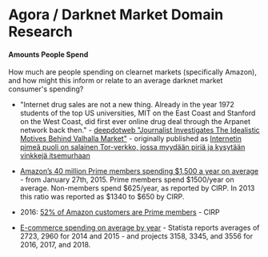# Agora / Darknet Market Domain Research


#### Amounts People Spend

How much are people spending on clearnet markets (specifically Amazon), and how might this inform or relate to an average darknet market consumer's spending?

- "Internet drug sales are not a new thing. Already in the year 1972 students of the top US universities, MIT on the East Coast and Stanford on the West Coast, did first ever online drug deal through the Arpanet network back then." - [deepdotweb "Journalist Investigates The Idealistic Motives Behind Valhalla Market"](https://www.deepdotweb.com/2015/11/29/the-idealistic-motives-behind-valhalla/) - originally published as [Internetin pimeä puoli on salainen Tor-verkko, jossa myydään piriä ja kysytään vinkkejä itsemurhaan](http://www.hs.fi/kuukausiliite/a1446526960209)

- [Amazon’s 40 million Prime members spending $1,500 a year on average](http://www.geekwire.com/2015/amazons-40-million-prime-members-spending-1500-year-average/) - from January 27th, 2015. Prime members spend $1500/year on average. Non-members spend $625/year, as reported by CIRP. In 2013 this ratio was reported as $1340 to $650 by CIRP.

- 2016: [52% of Amazon customers are Prime members](http://qz.com/728683/jeff-bezos-master-plan-to-make-everyone-an-amazon-prime-subscriber-is-working/) - CIRP

- [E-commerce spending on average by year](http://www.statista.com/statistics/251926/b2c-e-commerce-sales-per-digital-buyer-in-the-united-states/) - Statista reports averages of 2723, 2960 for 2014 and 2015 - and projects 3158, 3345, and 3556 for 2016, 2017, and 2018. 








